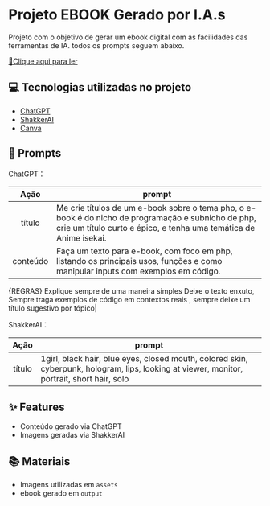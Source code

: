 # Projeto EBOOK Gerado por I.A.s

Projeto com o objetivo de gerar um ebook digital com as facilidades das ferramentas de IA. todos os prompts
seguem abaixo.

<a href="https://github.com/viniclg/e-book/blob/main/Além%20do%20Rift%20Explorando%20as%20Habilidades%20Avançadas%20do%20PHP%20(1).pdf" title="View PDF now"> 📕Clique aqui para ler</a>

## 💻 Tecnologias utilizadas no projeto

- [ChatGPT](https://chat.openai.com/) 
- [ShakkerAI](https://www.shakker.ai)
- [Canva](https://www.canva.com)

## 🧠 Prompts


ChatGPT：

|   Ação   | prompt                                                                                                                                                                                                                                                                         |
| :------: | ------------------------------------------------------------------------------------------------------------------------------------------------------------------------------------------------------------------------------------------------------------------------------ |
|  título  | Me crie títulos de um e-book sobre o tema php, o e-book é do nicho de programação e subnicho de php, crie um título curto e épico, e tenha uma temática de Anime isekai.                                                       |
| conteúdo | Faça um texto para e-book, com foco em php, listando os principais usos, funções e como manipular inputs com exemplos em código.

{REGRAS} Explique sempre de uma maneira simples Deixe o texto enxuto, Sempre traga exemplos de código em contextos reais , sempre deixe um título sugestivo por tópico|


ShakkerAI：

|  Ação  | prompt                                                                                 |
| :----: | -------------------------------------------------------------------------------------- |
| título | 1girl, black hair, blue eyes, closed mouth, colored skin, cyberpunk, hologram, lips, looking at viewer, monitor, portrait, short hair, solo |

## ✨ Features

- Conteúdo gerado via ChatGPT
- Imagens geradas via ShakkerAI

## 📚 Materiais

- Imagens utilizadas em `assets`
- ebook gerado em `output`
